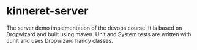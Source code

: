 # kinneret-server

The server demo implementation of the devops course.
It is based on Dropwizard and built using maven.
Unit and System tests are written with Junit and uses Dropwizard handy classes.
